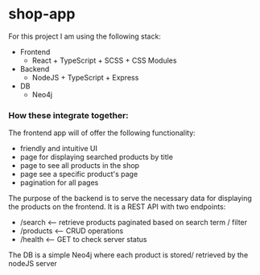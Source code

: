 # shop-app
For this project I am using the following stack:
* Frontend
  * React + TypeScript + SCSS + CSS Modules
* Backend
  * NodeJS + TypeScript + Express
* DB
  * Neo4j

### How these integrate together:
The frontend app will of offer the following functionality:
* friendly and intuitive UI
* page for displaying searched products by title
* page to see all products in the shop
* page see a specific product's page
* pagination for all pages

The purpose of the backend is to serve the necessary data for displaying the products on the frontend. It is a REST API with two endpoints:
* /search   <-- retrieve products paginated based on search term / filter
* /products <-- CRUD operations
* /health   <-- GET to check server status

The DB is a simple Neo4j where each product is stored/ retrieved by the nodeJS server
